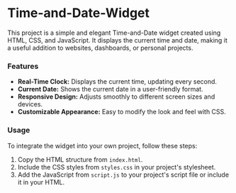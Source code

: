 # Time-and-Date-Widget
This project is a simple and elegant Time-and-Date widget created using HTML, CSS, and JavaScript. It displays the current time and date, making it a useful addition to websites, dashboards, or personal projects.

### Features

- **Real-Time Clock:** Displays the current time, updating every second.
- **Current Date:** Shows the current date in a user-friendly format.
- **Responsive Design:** Adjusts smoothly to different screen sizes and devices.
- **Customizable Appearance:** Easy to modify the look and feel with CSS.

### Usage

To integrate the widget into your own project, follow these steps:

1. Copy the HTML structure from `index.html`.
2. Include the CSS styles from `styles.css` in your project's stylesheet.
3. Add the JavaScript from `script.js` to your project's script file or include it in your HTML.
